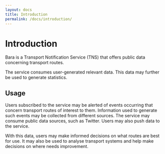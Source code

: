 ```yaml
---
layout: docs
title: Introduction
permalink: /docs/introduction/
---
```


# Introduction

Bara is a Transport Notification Service (TNS) that offers public data
 concerning transport routes.

The service consumes user-generated relevant data. This data may further
 be used to generate statistics.


## Usage

Users subscribed to the service may be alerted of events occurring that
 concern transport routes of interest to them. Information used to
 generate such events may be collected from different sources. The
 service may consume public data sources, such as Twitter. Users may
 also push data to the service.

With this data, users may make informed decisions on what routes are
 best for use. It may also be used to analyse transport systems and help
 make decisions on where needs improvement.

